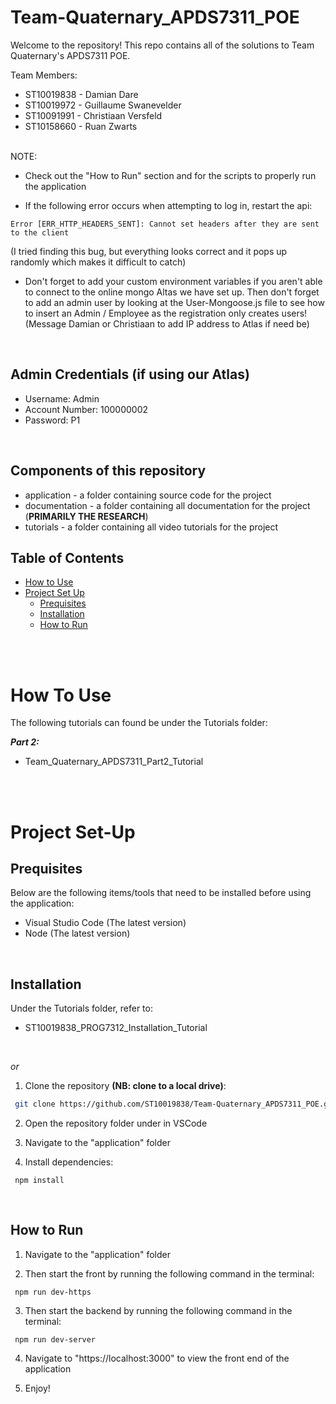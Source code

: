 # Team-Quaternary_APDS7311_POE

Welcome to the repository! This repo contains all of the solutions to Team Quaternary's APDS7311 POE.

Team Members:

- ST10019838 - Damian Dare
- ST10019972 - Guillaume Swanevelder
- ST10091991 - Christiaan Versfeld
- ST10158660 - Ruan Zwarts

</br>
NOTE:

- Check out the "How to Run" section and for the scripts to properly run the application

- If the following error occurs when attempting to log in, restart the api:

```
Error [ERR_HTTP_HEADERS_SENT]: Cannot set headers after they are sent to the client
```

(I tried finding this bug, but everything looks correct and it pops up randomly which makes it difficult to catch)

- Don't forget to add your custom environment variables if you aren't able to connect to the online mongo Altas we have set up. Then don't forget to add an admin user by looking at the User-Mongoose.js file to see how to insert an Admin / Employee as the registration only creates users! (Message Damian or Christiaan to add IP address to Atlas if need be)

</br>

## Admin Credentials (if using our Atlas)

- Username: Admin
- Account Number: 100000002
- Password: P1

</br>

## Components of this repository

- application - a folder containing source code for the project
- documentation - a folder containing all documentation for the project (**PRIMARILY THE RESEARCH**)
- tutorials - a folder containing all video tutorials for the project

## Table of Contents

- [How to Use](#how-to-use)
- [Project Set Up](#project-set-up)
  - [Prequisites](#prequisites)
  - [Installation](#installation)
  - [How to Run](#how-to-run)

</br>
</br>

# How To Use

The following tutorials can found be under the Tutorials folder:

**_Part 2:_**

- Team_Quaternary_APDS7311_Part2_Tutorial

</br>
</br>

# Project Set-Up

## Prequisites

Below are the following items/tools that need to be installed
before using the application:

- Visual Studio Code (The latest version)
- Node (The latest version)

</br>

## Installation

Under the Tutorials folder, refer to:

- ST10019838_PROG7312_Installation_Tutorial

</br>

_or_

1. Clone the repository **(NB: clone to a local drive)**:

```bash
 git clone https://github.com/ST10019838/Team-Quaternary_APDS7311_POE.git
```

2. Open the repository folder under in VSCode

3. Navigate to the "application" folder

4. Install dependencies:

```
 npm install
```

</br>

## How to Run

1. Navigate to the "application" folder

2. Then start the front by running the following command in the terminal:

```
 npm run dev-https
```

3. Then start the backend by running the following command in the terminal:

```
 npm run dev-server
```

4. Navigate to "https://localhost:3000" to view the front end of the application

5. Enjoy!
